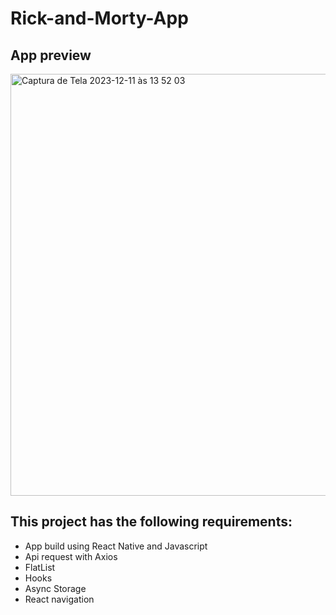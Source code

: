 # Rick-and-Morty-App
## App preview
<img width="675" alt="Captura de Tela 2023-12-11 às 13 52 03" src="https://github.com/mtupich/Rick-and-Morty-App/assets/80962534/40caa6c1-5ad6-44d8-861e-46519fd361ea">

## This project has the following requirements:
* App build using React Native and Javascript
* Api request with Axios
* FlatList 
* Hooks
* Async Storage
* React navigation
